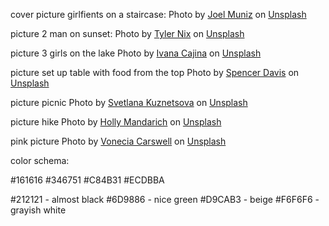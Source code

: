 cover picture girlfients on a staircase:
Photo by <a href="https://unsplash.com/@jmuniz?utm_source=unsplash&utm_medium=referral&utm_content=creditCopyText">Joel Muniz</a> on <a href="https://unsplash.com/s/photos/friends?utm_source=unsplash&utm_medium=referral&utm_content=creditCopyText">Unsplash</a>


picture 2 man on sunset:
Photo by <a href="https://unsplash.com/@nixcreative?utm_source=unsplash&utm_medium=referral&utm_content=creditCopyText">Tyler Nix</a> on <a href="https://unsplash.com/s/photos/friends?utm_source=unsplash&utm_medium=referral&utm_content=creditCopyText">Unsplash</a>

picture 3 girls on the lake 
Photo by <a href="https://unsplash.com/@von_co?utm_source=unsplash&utm_medium=referral&utm_content=creditCopyText">Ivana Cajina</a> on <a href="https://unsplash.com/s/photos/friends?utm_source=unsplash&utm_medium=referral&utm_content=creditCopyText">Unsplash</a>

picture set up table with food from the top
Photo by <a href="https://unsplash.com/@spencerdavis?utm_source=unsplash&utm_medium=referral&utm_content=creditCopyText">Spencer Davis</a> on <a href="https://unsplash.com/s/photos/friends?utm_source=unsplash&utm_medium=referral&utm_content=creditCopyText">Unsplash</a>

picture picnic
Photo by <a href="https://unsplash.com/es/@kuznetsovas?utm_source=unsplash&utm_medium=referral&utm_content=creditCopyText">Svetlana Kuznetsova</a> on <a href="https://unsplash.com/s/photos/friends?utm_source=unsplash&utm_medium=referral&utm_content=creditCopyText">Unsplash</a>


picture hike 
Photo by <a href="https://unsplash.com/@hollymandarich?utm_source=unsplash&utm_medium=referral&utm_content=creditCopyText">Holly Mandarich</a> on <a href="https://unsplash.com/s/photos/hike?utm_source=unsplash&utm_medium=referral&utm_content=creditCopyText">Unsplash</a>

pink picture 
Photo by <a href="https://unsplash.com/@voneciacarswell?utm_source=unsplash&utm_medium=referral&utm_content=creditCopyText">Vonecia Carswell</a> on <a href="https://unsplash.com/s/photos/friends?utm_source=unsplash&utm_medium=referral&utm_content=creditCopyText">Unsplash</a>
  
  
color schema:

#161616
#346751
#C84B31
#ECDBBA 


#212121 - almost black
#6D9886 - nice green
#D9CAB3 - beige 
#F6F6F6 - grayish white
